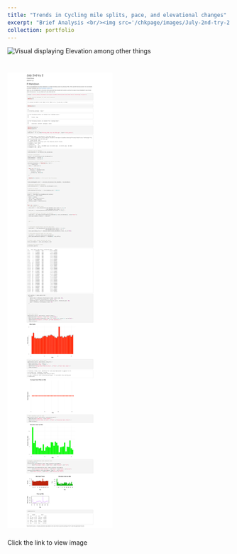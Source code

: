 ```yaml
---
title: "Trends in Cycling mile splits, pace, and elevational changes"
excerpt: "Brief Analysis <br/><img src='/chkpage/images/July-2nd-try-2.jpg' width='925' height='500'>"
collection: portfolio
---
```



![Visual displaying Elevation among other things](/chkpage/images/July-2nd-try-2.png)

# [![SABR project slide show](/images/July-2nd-try-2.png)](/files/July-2nd-try-2.pdf)
Click the link to view image




